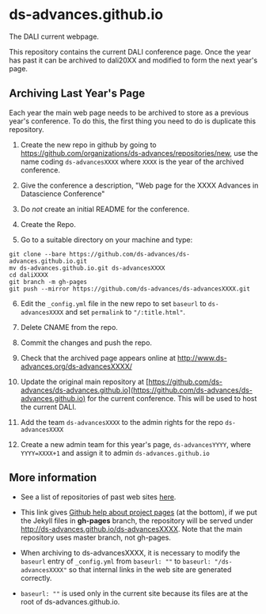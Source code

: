 # ds-advances.github.io

The DALI current webpage.

This repository contains the current DALI conference page. Once the year has past it can be archived to dali20XX and modified to form the next year's page.


## Archiving Last Year's Page

Each year the main web page needs to be archived to store as a previous year's conference. To do this, the first thing you need to do is duplicate this repository. 

1. Create the new repo in github by going to <https://github.com/organizations/ds-advances/repositories/new>, use the name coding `ds-advancesXXXX` where `XXXX` is the year of the archived conference. 

2. Give the conference a description, "Web page for the XXXX Advances in Datascience Conference"

3. Do *not* create an initial README for the conference. 

4. Create the Repo.

5. Go to a suitable directory on your machine and type:

```
git clone --bare https://github.com/ds-advances/ds-advances.github.io.git
mv ds-advances.github.io.git ds-advancesXXXX
cd daliXXXX
git branch -m gh-pages
git push --mirror https://github.com/ds-advances/ds-advancesXXXX.git
```
6. Edit the `_config.yml` file in the new repo to set `baseurl` to `ds-advancesXXXX` and set `permalink` to  `"/:title.html"`.

7. Delete CNAME from the repo.

8. Commit the changes and push the repo.

9. Check that the archived page appears online at http://www.ds-advances.org/ds-advancesXXXX/

10. Update the original main repository at [https://github.com/ds-advances/ds-advances.github.io](https://github.com/ds-advances/ds-advances.github.io) for the current conference.
This will be used to host the current DALI.

11. Add the team `ds-advancesXXXX` to the admin rights for the repo `ds-advancesXXXX`

12. Create a new admin team for this year's page, `ds-advancesYYYY`, where `YYYY=XXXX+1` and assign it to admin `ds-advances.github.io` 

## More information

* See
  a list of repositories of past web sites [here](https://github.com/ds-advances/).

* This link gives [Github help about project
pages](https://help.github.com/articles/user-organization-and-project-pages/)
(at the bottom), if we put the Jekyll files in **gh-pages** branch, the repository
will be served under http://ds-advances.github.io/ds-advancesXXXX. Note that the main
repository uses master branch, not gh-pages.

* When archiving to ds-advancesXXXX, it is necessary to modify the ``baseurl``
  entry of ``_config.yml`` from ``baseurl: ""`` to ``baseurl: "/ds-advancesXXXX"``
so that internal links in the web site are generated correctly.  

* ``baseurl:
""`` is used only in the current site because its files are at the root
of ds-advances.github.io.

